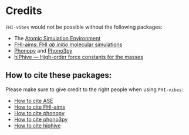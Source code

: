 # Credits

`FHI-vibes` would not be possible without the following packages:

- The [Atomic Simulation Environment](https://wiki.fysik.dtu.dk/ase/)
- [FHI-aims: FHI _ab initio_ molecular simulations](https://aimsclub.fhi-berlin.mpg.de/)
- [Phonopy](https://atztogo.github.io/phonopy/) and [Phono3py](https://atztogo.github.io/phono3py/)
- [hiPhive — High-order force constants for the masses](https://hiphive.materialsmodeling.org/index.html)

## How to cite these packages:

Please make sure to give credit to the right people when using `FHI-vibes`:

- [How to cite ASE](https://wiki.fysik.dtu.dk/ase/faq.html#how-should-i-cite-ase)
- [How to cite FHI-aims](https://aimsclub.fhi-berlin.mpg.de/aims_publications.php)
- [How to cite phonopy](https://phonopy.github.io/phonopy/citation.html)
- [How to cite phono3py](https://phonopy.github.io/phono3py/citation.html)
- [How to cite hiphive](https://hiphive.materialsmodeling.org/credits.html)